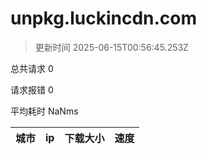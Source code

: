 
  # unpkg.luckincdn.com

  > 更新时间 2025-06-15T00:56:45.253Z
  
  总共请求 0

  请求报错 0

  平均耗时 NaNms

|城市|ip|下载大小|速度|
|-----|----------|---|---|

  